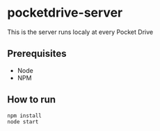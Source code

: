 # pocketdrive-server

This is the server runs localy at every Pocket Drive

## Prerequisites
* Node
* NPM

## How to run
    npm install
    node start
